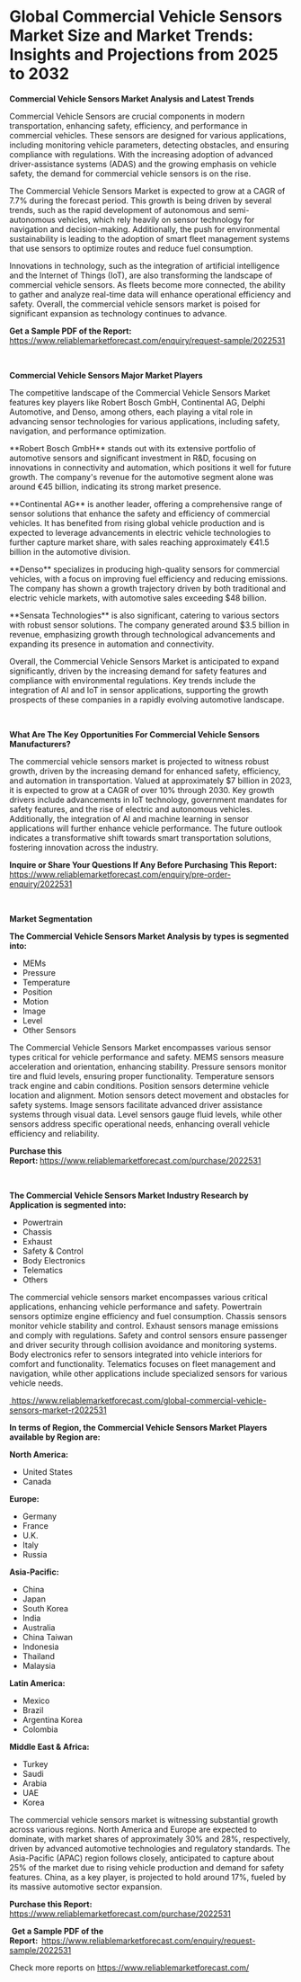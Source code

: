 <p><h1>Global Commercial Vehicle Sensors Market Size and Market Trends: Insights and Projections from 2025 to 2032</h1></p><p><strong>Commercial Vehicle Sensors Market Analysis and Latest Trends</strong></p>
<p><p>Commercial Vehicle Sensors are crucial components in modern transportation, enhancing safety, efficiency, and performance in commercial vehicles. These sensors are designed for various applications, including monitoring vehicle parameters, detecting obstacles, and ensuring compliance with regulations. With the increasing adoption of advanced driver-assistance systems (ADAS) and the growing emphasis on vehicle safety, the demand for commercial vehicle sensors is on the rise.</p><p>The Commercial Vehicle Sensors Market is expected to grow at a CAGR of 7.7% during the forecast period. This growth is being driven by several trends, such as the rapid development of autonomous and semi-autonomous vehicles, which rely heavily on sensor technology for navigation and decision-making. Additionally, the push for environmental sustainability is leading to the adoption of smart fleet management systems that use sensors to optimize routes and reduce fuel consumption.</p><p>Innovations in technology, such as the integration of artificial intelligence and the Internet of Things (IoT), are also transforming the landscape of commercial vehicle sensors. As fleets become more connected, the ability to gather and analyze real-time data will enhance operational efficiency and safety. Overall, the commercial vehicle sensors market is poised for significant expansion as technology continues to advance.</p></p>
<p><strong>Get a Sample PDF of the Report:&nbsp;</strong> <a href="https://www.reliablemarketforecast.com/enquiry/request-sample/2022531?utm_campaign=2248&utm_medium=2&utm_source=Github&utm_content=ia&utm_term=29032025&utm_id=commercial-vehicle-sensors">https://www.reliablemarketforecast.com/enquiry/request-sample/2022531</a></p>
<p>&nbsp;</p>
<p><strong>Commercial Vehicle Sensors Major Market Players</strong></p>
<p><p>The competitive landscape of the Commercial Vehicle Sensors Market features key players like Robert Bosch GmbH, Continental AG, Delphi Automotive, and Denso, among others, each playing a vital role in advancing sensor technologies for various applications, including safety, navigation, and performance optimization.</p><p>**Robert Bosch GmbH** stands out with its extensive portfolio of automotive sensors and significant investment in R&D, focusing on innovations in connectivity and automation, which positions it well for future growth. The company's revenue for the automotive segment alone was around €45 billion, indicating its strong market presence.</p><p>**Continental AG** is another leader, offering a comprehensive range of sensor solutions that enhance the safety and efficiency of commercial vehicles. It has benefited from rising global vehicle production and is expected to leverage advancements in electric vehicle technologies to further capture market share, with sales reaching approximately €41.5 billion in the automotive division.</p><p>**Denso** specializes in producing high-quality sensors for commercial vehicles, with a focus on improving fuel efficiency and reducing emissions. The company has shown a growth trajectory driven by both traditional and electric vehicle markets, with automotive sales exceeding $48 billion.</p><p>**Sensata Technologies** is also significant, catering to various sectors with robust sensor solutions. The company generated around $3.5 billion in revenue, emphasizing growth through technological advancements and expanding its presence in automation and connectivity.</p><p>Overall, the Commercial Vehicle Sensors Market is anticipated to expand significantly, driven by the increasing demand for safety features and compliance with environmental regulations. Key trends include the integration of AI and IoT in sensor applications, supporting the growth prospects of these companies in a rapidly evolving automotive landscape.</p></p>
<p>&nbsp;</p>
<p><strong>What Are The Key Opportunities For Commercial Vehicle Sensors Manufacturers?</strong></p>
<p><p>The commercial vehicle sensors market is projected to witness robust growth, driven by the increasing demand for enhanced safety, efficiency, and automation in transportation. Valued at approximately $7 billion in 2023, it is expected to grow at a CAGR of over 10% through 2030. Key growth drivers include advancements in IoT technology, government mandates for safety features, and the rise of electric and autonomous vehicles. Additionally, the integration of AI and machine learning in sensor applications will further enhance vehicle performance. The future outlook indicates a transformative shift towards smart transportation solutions, fostering innovation across the industry.</p></p>
<p><strong>Inquire or Share Your Questions If Any Before Purchasing This Report:</strong> <a href="https://www.reliablemarketforecast.com/enquiry/pre-order-enquiry/2022531?utm_campaign=2248&utm_medium=2&utm_source=Github&utm_content=ia&utm_term=29032025&utm_id=commercial-vehicle-sensors">https://www.reliablemarketforecast.com/enquiry/pre-order-enquiry/2022531</a></p>
<p>&nbsp;</p>
<p><strong>Market Segmentation</strong></p>
<p><strong>The Commercial Vehicle Sensors Market Analysis by types is segmented into:</strong></p>
<p><ul><li>MEMs</li><li>Pressure</li><li>Temperature</li><li>Position</li><li>Motion</li><li>Image</li><li>Level</li><li>Other Sensors</li></ul></p>
<p><p>The Commercial Vehicle Sensors Market encompasses various sensor types critical for vehicle performance and safety. MEMS sensors measure acceleration and orientation, enhancing stability. Pressure sensors monitor tire and fluid levels, ensuring proper functionality. Temperature sensors track engine and cabin conditions. Position sensors determine vehicle location and alignment. Motion sensors detect movement and obstacles for safety systems. Image sensors facilitate advanced driver assistance systems through visual data. Level sensors gauge fluid levels, while other sensors address specific operational needs, enhancing overall vehicle efficiency and reliability.</p></p>
<p><strong>Purchase this Report:&nbsp;</strong><a href="https://www.reliablemarketforecast.com/purchase/2022531?utm_campaign=2248&utm_medium=2&utm_source=Github&utm_content=ia&utm_term=29032025&utm_id=commercial-vehicle-sensors">https://www.reliablemarketforecast.com/purchase/2022531</a></p>
<p>&nbsp;</p>
<p><strong>The Commercial Vehicle Sensors Market Industry Research by Application is segmented into:</strong></p>
<p><ul><li>Powertrain</li><li>Chassis</li><li>Exhaust</li><li>Safety & Control</li><li>Body Electronics</li><li>Telematics</li><li>Others</li></ul></p>
<p><p>The commercial vehicle sensors market encompasses various critical applications, enhancing vehicle performance and safety. Powertrain sensors optimize engine efficiency and fuel consumption. Chassis sensors monitor vehicle stability and control. Exhaust sensors manage emissions and comply with regulations. Safety and control sensors ensure passenger and driver security through collision avoidance and monitoring systems. Body electronics refer to sensors integrated into vehicle interiors for comfort and functionality. Telematics focuses on fleet management and navigation, while other applications include specialized sensors for various vehicle needs.</p></p>
<p><a href="https://www.reliablemarketforecast.com/global-commercial-vehicle-sensors-market-r2022531?utm_campaign=2248&utm_medium=2&utm_source=Github&utm_content=ia&utm_term=29032025&utm_id=commercial-vehicle-sensors">&nbsp;https://www.reliablemarketforecast.com/global-commercial-vehicle-sensors-market-r2022531</a></p>
<p><strong>In terms of Region, the Commercial Vehicle Sensors Market Players available by Region are:</strong></p>
<p>
    <p> <strong> North America: </strong>
        <ul>
            <li>United States</li>
            <li>Canada</li>
        </ul>
        </p> 
    <p> <strong> Europe: </strong>
        <ul>
            <li>Germany</li>
            <li>France</li>
            <li>U.K.</li>
            <li>Italy</li>
            <li>Russia</li>
        </ul>
        </p> 
    <p> <strong> Asia-Pacific: </strong>
        <ul>
            <li>China</li>
            <li>Japan</li>
            <li>South Korea</li>
            <li>India</li>
            <li>Australia</li>
            <li>China Taiwan</li>
            <li>Indonesia</li>
            <li>Thailand</li>
            <li>Malaysia</li>
        </ul>
        </p> 
    <p> <strong> Latin America: </strong>
        <ul>
            <li>Mexico</li>
            <li>Brazil</li>
            <li>Argentina Korea</li>
            <li>Colombia</li>
        </ul>
        </p> 
    <p> <strong> Middle East & Africa: </strong>
        <ul>
            <li>Turkey</li>
            <li>Saudi</li>
            <li>Arabia</li>
            <li>UAE</li>
            <li>Korea</li>
        </ul>
    </p>
    </p>
<p><p>The commercial vehicle sensors market is witnessing substantial growth across various regions. North America and Europe are expected to dominate, with market shares of approximately 30% and 28%, respectively, driven by advanced automotive technologies and regulatory standards. The Asia-Pacific (APAC) region follows closely, anticipated to capture about 25% of the market due to rising vehicle production and demand for safety features. China, as a key player, is projected to hold around 17%, fueled by its massive automotive sector expansion.</p></p>
<p><strong>Purchase this Report: </strong><a href="https://www.reliablemarketforecast.com/purchase/2022531?utm_campaign=2248&utm_medium=2&utm_source=Github&utm_content=ia&utm_term=29032025&utm_id=commercial-vehicle-sensors">https://www.reliablemarketforecast.com/purchase/2022531</a></p>
<p>&nbsp;<strong>Get a Sample PDF of the Report:&nbsp;&nbsp;</strong><a href="https://www.reliablemarketforecast.com/enquiry/request-sample/2022531?utm_campaign=2248&utm_medium=2&utm_source=Github&utm_content=ia&utm_term=29032025&utm_id=commercial-vehicle-sensors">https://www.reliablemarketforecast.com/enquiry/request-sample/2022531</a></p>
<p><strong></strong></p>
<p>Check more reports on <a href="https://www.reliablemarketforecast.com/?utm_campaign=2248&utm_medium=2&utm_source=Github&utm_content=ia&utm_term=29032025&utm_id=commercial-vehicle-sensors">https://www.reliablemarketforecast.com/</a></p>